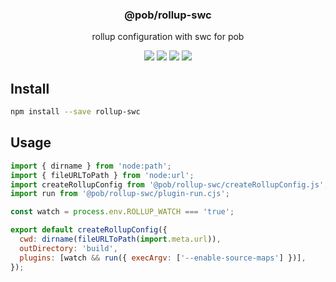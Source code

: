 <h3 align="center">
  @pob/rollup-swc
</h3>

<p align="center">
  rollup configuration with swc for pob
</p>

<p align="center">
  <a href="https://npmjs.org/package/@pob/rollup-swc"><img src="https://img.shields.io/npm/v/@pob/rollup-swc.svg?style=flat-square"></a>
  <a href="https://npmjs.org/package/@pob/rollup-swc"><img src="https://img.shields.io/npm/dw/@pob/rollup-swc.svg?style=flat-square"></a>
  <a href="https://npmjs.org/package/@pob/rollup-swc"><img src="https://img.shields.io/node/v/@pob/rollup-swc.svg?style=flat-square"></a>
  <a href="https://npmjs.org/package/@pob/rollup-swc"><img src="https://img.shields.io/npm/types/@pob/rollup-swc.svg?style=flat-square"></a>
</p>

## Install

```bash
npm install --save rollup-swc
```

## Usage

```js
import { dirname } from 'node:path';
import { fileURLToPath } from 'node:url';
import createRollupConfig from '@pob/rollup-swc/createRollupConfig.js';
import run from '@pob/rollup-swc/plugin-run.cjs';

const watch = process.env.ROLLUP_WATCH === 'true';

export default createRollupConfig({
  cwd: dirname(fileURLToPath(import.meta.url)),
  outDirectory: 'build',
  plugins: [watch && run({ execArgv: ['--enable-source-maps'] })],
});
```
